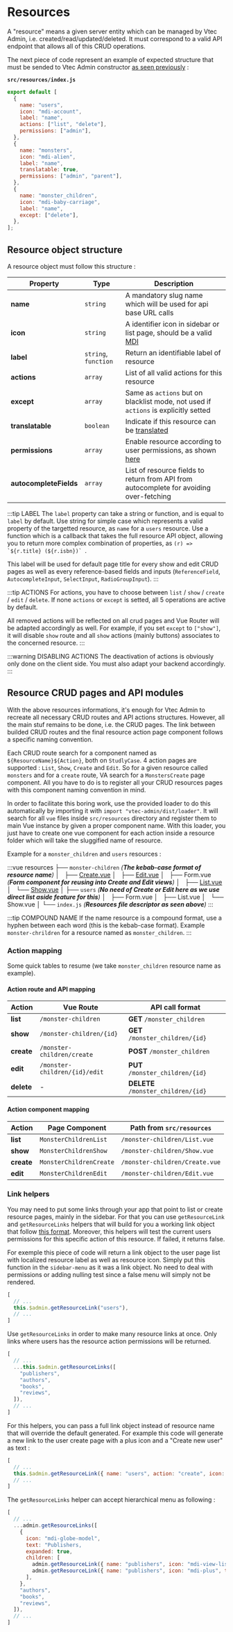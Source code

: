 # Resources

A "resource" means a given server entity which can be managed by Vtec Admin, i.e. created/read/updated/deleted. It must correspond to a valid API endpoint that allows all of this CRUD operations.

The next piece of code represent an example of expected structure that must be sended to Vtec Admin constructor [as seen previously](admin) :

**`src/resources/index.js`**

```js
export default [
  {
    name: "users",
    icon: "mdi-account",
    label: "name",
    actions: ["list", "delete"],
    permissions: ["admin"],
  },
  {
    name: "monsters",
    icon: "mdi-alien",
    label: "name",
    translatable: true,
    permissions: ["admin", "parent"],
  },
  {
    name: "monster_children",
    icon: "mdi-baby-carriage",
    label: "name",
    except: ["delete"],
  },
];
```

## Resource object structure

A resource object must follow this structure :

| Property               | Type                 | Description                                                                                          |
| ---------------------- | -------------------- | ---------------------------------------------------------------------------------------------------- |
| **name**               | `string`             | A mandatory slug name which will be used for api base URL calls                                      |
| **icon**               | `string`             | A identifier icon in sidebar or list page, should be a valid [MDI](https://materialdesignicons.com/) |
| **label**              | `string`, `function` | Return an identifiable label of resource                                                             |
| **actions**            | `array`              | List of all valid actions for this resource                                                          |
| **except**             | `array`              | Same as `actions` but on blacklist mode, not used if `actions` is explicitly setted                  |
| **translatable**       | `boolean`            | Indicate if this resource can be [translated](i18n#translation)                                      |
| **permissions**        | `array`              | Enable resource according to user permissions, as shown [here](authorization#resource)               |
| **autocompleteFields** | `array`              | List of resource fields to return from API from autocomplete for avoiding over-fetching              |

:::tip LABEL
The `label` property can take a string or function, and is equal to `label` by default. Use string for simple case which represents a valid property of the targetted resource, as `name` for a `users` resource. Use a function which is a callback that takes the full resource API object, allowing you to return more complex combination of properties, as ``(r) => `${r.title} (${r.isbn})` ``.

This label will be used for default page title for every show and edit CRUD pages as well as every reference-based fields and inputs (`ReferenceField`, `AutocompleteInput`, `SelectInput`, `RadioGroupInput`).
:::

:::tip ACTIONS
For actions, you have to choose between `list` / `show` / `create` / `edit` / `delete`. If none `actions` or `except` is setted, all 5 operations are active by default.

All removed actions will be reflected on all crud pages and Vue Router will be adapted accordingly as well. For example, if you set `except` to `["show"]`, it will disable `show` route and all `show` actions (mainly buttons) associates to the concerned resource.
:::

:::warning DISABLING ACTIONS
The deactivation of actions is obviously only done on the client side. You must also adapt your backend accordingly.
:::

## Resource CRUD pages and API modules

With the above resources informations, it's enough for Vtec Admin to recreate all necessary CRUD routes and API actions structures. However, all the main stuf remains to be done, i.e. the CRUD pages. The link between builded CRUD routes and the final resource action page component follows a specific naming convention.

Each CRUD route search for a component named as `${ResourceName}${Action}`, both on `StudlyCase`. 4 action pages are supported : `List`, `Show`, `Create` and `Edit`. So for a given resource called `monsters` and for a `create` route, VA search for a `MonstersCreate` page component. All you have to do is to register all your CRUD resources pages with this component naming convention in mind.

In order to facilitate this boring work, use the provided loader to do this automatically by importing it with `import "vtec-admin/dist/loader"`. It will search for all `vue` files inside `src/resources` directory and register them to main Vue instance by given a proper component name. With this loader, you just have to create one vue component for each action inside a resource folder which will take the sluggified name of resource.

Example for a `monster_children` and `users` resources :

:::vue
resources
├── `monster-children` _(**The kebab-case format of resource name**)_
│   ├── [Create.vue](components/crud#create)
│   ├── [Edit.vue](components/crud#edit)
│   ├── Form.vue _(**Form component for reusing into Create and Edit views**)_
│   ├── [List.vue](components/list)
│   └── [Show.vue](components/crud#show)
│
├── `users` _(**No need of Create or Edit here as we use direct list aside feature for this**)_
│   ├── Form.vue
│   ├── List.vue
│   └── Show.vue
│
└── `index.js` _(**Resources file descriptor as seen above**)_
:::

:::tip COMPOUND NAME
If the name resource is a compound format, use a hyphen between each word (this is the kebab-case format). Example `monster-chrildren` for a resource named as `monster_children`.
:::

### Action mapping

Some quick tables to resume (we take `monster_children` resource name as example).

#### Action route and API mapping

| Action     | Vue Route                     | API call format                     |
| ---------- | ----------------------------- | ----------------------------------- |
| **list**   | `/monster-children`           | **GET** `/monster_children`         |
| **show**   | `/monster-children/{id}`      | **GET** `/monster_children/{id}`    |
| **create** | `/monster-children/create`    | **POST** `/monster_children`        |
| **edit**   | `/monster-children/{id}/edit` | **PUT** `/monster_children/{id}`    |
| **delete** | -                             | **DELETE** `/monster_children/{id}` |

#### Action component mapping

| Action     | Page Component          | Path from `src/resources`      |
| ---------- | ----------------------- | ------------------------------ |
| **list**   | `MonsterChildrenList`   | `/monster-children/List.vue`   |
| **show**   | `MonsterChildrenShow`   | `/monster-children/Show.vue`   |
| **create** | `MonsterChildrenCreate` | `/monster-children/Create.vue` |
| **edit**   | `MonsterChildrenEdit`   | `/monster-children/Edit.vue`   |

### Link helpers

You may need to put some links through your app that point to list or create resource pages, mainly in the sidebar. For that you can use `getResourceLink` and `getResourceLinks` helpers that will build for you a working link object that follow [this format](components/layout#links). Moreover, this helpers will test the current users permissions for this specific action of this resource. If failed, it returns false.

For exemple this piece of code will return a link object to the user page list with localized resource label as well as resource icon. Simply put this function in the `sidebar-menu` as it was a link object. No need to deal with permissions or adding nulling test since a false menu will simply not be rendered.

```js
[
  // ...
  this.$admin.getResourceLink("users"),
  // ...
]
```

Use `getResourceLinks` in order to make many resource links at once. Only links where users has the resource action permissions will be returned.

```js
[
  // ...
  ...this.$admin.getResourceLinks([
    "publishers",
    "authors",
    "books",
    "reviews",
  ]),
  // ...
]
```

For this helpers, you can pass a full link object instead of resource name that will override the default generated. For example this code will generate a new link to the user create page with a plus icon and a "Create new user" as text :

```js
[
  // ...
  this.$admin.getResourceLink({ name: "users", action: "create", icon: "mdi-plus", text: "Create new user" }),
  // ...
]
```

The `getResourceLinks` helper can accept hierarchical menu as following :

```js
[
  // ...
  ...admin.getResourceLinks([
    {
      icon: "mdi-globe-model",
      text: "Publishers,
      expanded: true,
      children: [
        admin.getResourceLink({ name: "publishers", icon: "mdi-view-list", text: "List" }),
        admin.getResourceLink({ name: "publishers", icon: "mdi-plus", text: "Create" }),
      ],
    },
    "authors",
    "books",
    "reviews",
  ]),
  // ...
]
```
